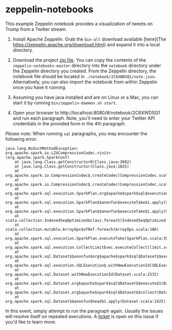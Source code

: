 # zeppelin-notebooks

This example Zeppelin notebook provides a visualization of tweets on Trump from a Twitter stream. 

1. Install Apache Zeppelin.
Grab the `bin-all` download available [here](The https://zeppelin.apache.org/download.html) and expand it into a local directory. 

2. Download the project [zip file](https://github.com/robmoore/zeppelin-notebooks/archive/master.zip). You can copy the contents of the `zeppelin-notebooks-master` directory into the `notebook` directory under the Zeppelin directory you created. From the Zeppelin directory, the notebook file should be located in `./notebook/2C6XWDSQ1/note.json`. Alternatively, you can also import the notebook from within Zeppelin once you have it running.

3. Assuming you have java installed and are on Linux or a Mac, you can start it by running `bin/zeppelin-daemon.sh start`.

4. Open your browser to http://localhost:8080/#/notebook/2C6XWDSQ1 and run each paragraph. Note, you'll need to enter your Twitter API credentials in the provided form in the 4th paragraph.

*Please note*: When running `sql` paragraphs, you may encounter the following error:
```
java.lang.NoSuchMethodException: org.apache.spark.io.LZ4CompressionCodec.<init>(org.apache.spark.SparkConf)
	at java.lang.Class.getConstructor0(Class.java:3082)
	at java.lang.Class.getConstructor(Class.java:1825)
	at org.apache.spark.io.CompressionCodec$.createCodec(CompressionCodec.scala:72)
	at org.apache.spark.io.CompressionCodec$.createCodec(CompressionCodec.scala:66)
	at org.apache.spark.sql.execution.SparkPlan.org$apache$spark$sql$execution$SparkPlan$$decodeUnsafeRows(SparkPlan.scala:265)
	at org.apache.spark.sql.execution.SparkPlan$$anonfun$executeTake$1.apply(SparkPlan.scala:351)
	at org.apache.spark.sql.execution.SparkPlan$$anonfun$executeTake$1.apply(SparkPlan.scala:350)
	at scala.collection.IndexedSeqOptimized$class.foreach(IndexedSeqOptimized.scala:33)
	at scala.collection.mutable.ArrayOps$ofRef.foreach(ArrayOps.scala:186)
	at org.apache.spark.sql.execution.SparkPlan.executeTake(SparkPlan.scala:350)
	at org.apache.spark.sql.execution.CollectLimitExec.executeCollect(limit.scala:39)
	at org.apache.spark.sql.Dataset$$anonfun$org$apache$spark$sql$Dataset$$execute$1$1.apply(Dataset.scala:2183)
	at org.apache.spark.sql.execution.SQLExecution$.withNewExecutionId(SQLExecution.scala:57)
	at org.apache.spark.sql.Dataset.withNewExecutionId(Dataset.scala:2532)
	at org.apache.spark.sql.Dataset.org$apache$spark$sql$Dataset$$execute$1(Dataset.scala:2182)
	at org.apache.spark.sql.Dataset.org$apache$spark$sql$Dataset$$collect(Dataset.scala:2189)
	at org.apache.spark.sql.Dataset$$anonfun$head$1.apply(Dataset.scala:1925)
```
In this event, simply attempt to run the paragraph again. Usually the issues will resolve itself on repeated executions. 
A [ticket](https://issues.apache.org/jira/browse/ZEPPELIN-1799) is open on this issue if you'd like to learn more.	

